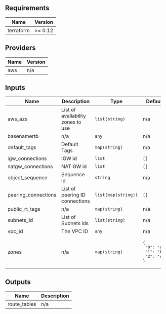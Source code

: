 ## Requirements

| Name | Version |
|------|---------|
| terraform | >= 0.12 |

## Providers

| Name | Version |
|------|---------|
| aws | n/a |

## Inputs

| Name | Description | Type | Default | Required |
|------|-------------|------|---------|:--------:|
| aws\_azs | List of availability zones to use | `list(string)` | n/a | yes |
| basenamertb | n/a | `any` | n/a | yes |
| default\_tags | Default Tags | `map(string)` | n/a | yes |
| igw\_connections | IGW id | `list` | `[]` | no |
| natgw\_connections | NAT GW id | `list` | `[]` | no |
| object\_sequence | Sequence id | `string` | n/a | yes |
| peering\_connections | List of peering ID connections | `list(map(string))` | `[]` | no |
| public\_rt\_tags | n/a | `map(string)` | n/a | yes |
| subnets\_id | List of Subnets ids | `list(string)` | n/a | yes |
| vpc\_id | The VPC ID | `any` | n/a | yes |
| zones | n/a | `map(string)` | <pre>{<br>  "0": "a",<br>  "1": "b",<br>  "2": "c"<br>}</pre> | no |

## Outputs

| Name | Description |
|------|-------------|
| route\_tables | n/a |


